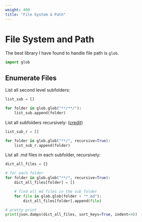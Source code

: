 ```yaml
---
weight: 400
title: "File System & Path"
---
```


# File System and Path

The best library I have found to handle file path is `glob`.

```python
import glob
```

## Enumerate Files

List all second level subfolders:

```python
list_sub = []

for folder in glob.glob("**/**/"):
    list_sub.append(folder)
```

List all subfolders recursively: \([credit](https://stackoverflow.com/a/57025016)\)

```python
list_sub_r = []

for folder in glob.glob("**/", recursive=True):
    list_sub_r.append(folder)
```

List all .md files in each subfolder, recursively:

```python
dict_all_files = {}

# for each folder
for folder in glob.glob("**/", recursive=True):
    dict_all_files[folder] = []

    # find all md files in the sub folder
    for file in glob.glob(folder + "*.md"):
        dict_all_files[folder].append(file)

# pretty print
print(json.dumps(dict_all_files, sort_keys=True, indent=4))
```
